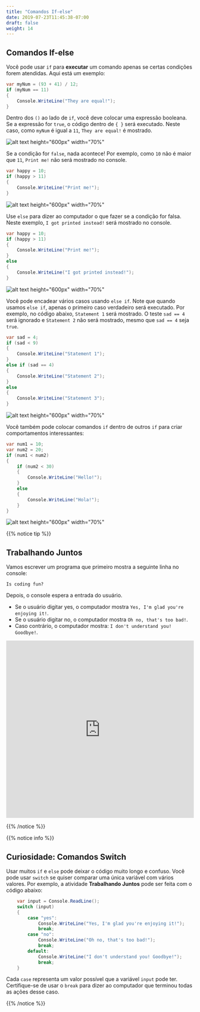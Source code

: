 ```yaml
---
title: "Comandos If-else"
date: 2019-07-23T11:45:38-07:00
draft: false
weight: 14
---
```


## Comandos If-else

Você pode usar `if` para **executar** um comando apenas se certas condições forem atendidas. Aqui está um exemplo:

```csharp
var myNum = (93 + 41) / 12;
if (myNum == 11)
{
    Console.WriteLine("They are equal!");
}
```

Dentro dos `()` ao lado de `if`, você deve colocar uma expressão booleana. Se a expressão for `true`, o código dentro de `{ }` será executado. Neste caso, como `myNum` é igual a `11`, `They are equal!` é mostrado.

![alt text height="600px" width="70%"](../media/if-true.png "If-else true case")

Se a condição for `false`, nada acontece! Por exemplo, como `10` não é maior que `11`, `Print me!` não será mostrado no console.

```csharp
var happy = 10;
if (happy > 11)
{
    Console.WriteLine("Print me!");
}
```

![alt text height="600px" width="70%"](../media/if-false.png "If-else false case")

Use `else` para dizer ao computador o que fazer se a condição for falsa. Neste exemplo, `I got printed instead!` será mostrado no console.

```csharp
var happy = 10;
if (happy > 11)
{
    Console.WriteLine("Print me!");
}
else
{
    Console.WriteLine("I got printed instead!");
}
```

![alt text height="600px" width="70%"](../media/if-else.png "If-else")

Você pode encadear vários casos usando `else if`. Note que quando usamos `else if`, apenas o primeiro caso verdadeiro será executado. Por exemplo, no código abaixo, `Statement 1` será mostrado. O teste `sad == 4` será ignorado e `Statement 2` não será mostrado, mesmo que `sad == 4` seja `true`.

```csharp
var sad = 4;
if (sad < 9)
{
    Console.WriteLine("Statement 1");
}
else if (sad == 4)
{
    Console.WriteLine("Statement 2");
}
else
{
    Console.WriteLine("Statement 3");
}
```

![alt text height="600px" width="70%"](../media/if-three.png "If-else three statements")

Você também pode colocar comandos `if` dentro de outros `if` para criar comportamentos interessantes:

```csharp
var num1 = 10;
var num2 = 20;
if (num1 < num2)
{
    if (num2 < 30)
    {
        Console.WriteLine("Hello!");
    }
    else
    {
        Console.WriteLine("Hola!");
    }
}
```

![alt text height="600px" width="70%"](../media/if-nested.png "If-else nested")

{{% notice tip %}}

## Trabalhando Juntos

Vamos escrever um programa que primeiro mostra a seguinte linha no console:

```
Is coding fun?
```

Depois, o console espera a entrada do usuário.

- Se o usuário digitar yes, o computador mostra `Yes, I'm glad you're enjoying it!`.
- Se o usuário digitar no, o computador mostra `Oh no, that's too bad!`.
- Caso contrário, o computador mostra: `I don't understand you! Goodbye!`.

<iframe width="100%" height="475" src="https://dotnetfiddle.net/Widget/ULv0JH" frameborder="0"></iframe>

{{% /notice %}}

{{% notice info %}}

## Curiosidade: Comandos Switch

Usar muitos `if` e `else` pode deixar o código muito longo e confuso. Você pode usar `switch` se quiser comparar uma única variável com vários valores. Por exemplo, a atividade **Trabalhando Juntos** pode ser feita com o código abaixo:

```csharp
    var input = Console.ReadLine();
    switch (input)
    {
        case "yes":
            Console.WriteLine("Yes, I'm glad you're enjoying it!");
            break;
        case "no":
            Console.WriteLine("Oh no, that's too bad!");
            break;
        default:
            Console.WriteLine("I don't understand you! Goodbye!");
            break;
    }
```

Cada `case` representa um valor possível que a variável `input` pode ter. Certifique-se de usar o `break` para dizer ao computador que terminou todas as ações desse caso.

{{% /notice %}}
